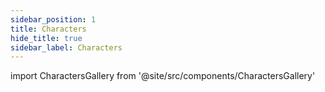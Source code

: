 ```yaml
---
sidebar_position: 1
title: Characters
hide_title: true
sidebar_label: Characters
---
```


import CharactersGallery from '@site/src/components/CharactersGallery'

<CharactersGallery />

